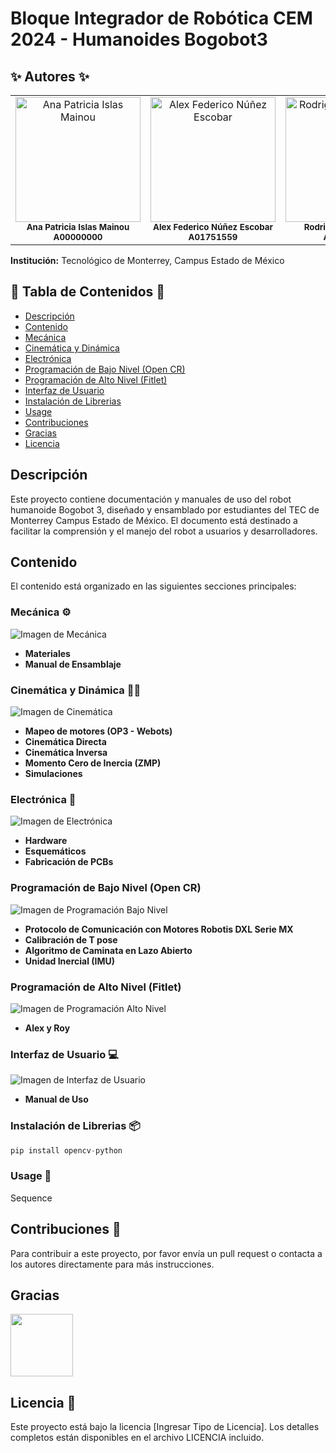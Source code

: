 # Bloque Integrador de Robótica CEM 2024 - Humanoides Bogobot3

## ✨ Autores ✨
<table>
  <tbody>
    <tr>
      <td align="center" valign="top" width="33.33%"><img src="https://avatars0.githubusercontent.com/u/587016?v=3?s=100" width="200px;" alt="Ana Patricia Islas Mainou"/><br /><sub><b>Ana Patricia Islas Mainou</b></sub></a><br/><sub><b>A00000000</b></sub>
      </td>
      <td align="center" valign="top" width="33.33%"><img src="https://avatars0.githubusercontent.com/u/887639?v=3?s=100" width="200px;" alt="Alex Federico Núñez Escobar"/><br /><sub><b>Alex Federico Núñez Escobar</b></sub></a><br/><sub><b>A01751559</b></sub>
      </td>
      <td align="center" valign="top" width="33.33%"><img src="https://avatars0.githubusercontent.com/u/5266810?v=3?s=100" width="200px;" alt="Rodrigo Mejia Jiménez"/><br /><sub><b>Rodrigo Meji Jiménez</b></sub></a><br/><sub><b>A00000000</b></sub>
      </td>
    </tr>
  </tbody>
</table>

**Institución:** Tecnológico de Monterrey, Campus Estado de México

## 🚩 Tabla de Contenidos 🚩

- [Descripción](#descripción)
- [Contenido](#contenido)
- [Mecánica](#mecánica-)
- [Cinemática y Dinámica](#cinemática-y-dinámica-)
- [Electrónica](#electrónica-)
- [Programación de Bajo Nivel (Open CR)](#programaciónde-bajo-nivel-(open-cr))
- [Programación de Alto Nivel (Fitlet)](#programación-de-alto-nivel-(fitlet))
- [Interfaz de Usuario](#interfaz-de-usuario-)
- [Instalación de Librerias](#instalación-de-librerias-)
- [Usage](#usage-)
- [Contribuciones](#contribuciones-)
- [Gracias](#gracias)
- [Licencia](#licencia-)

## Descripción
Este proyecto contiene documentación y manuales de uso del robot humanoide Bogobot 3, diseñado y ensamblado por estudiantes del TEC de Monterrey Campus Estado de México. El documento está destinado a facilitar la comprensión y el manejo del robot a usuarios y desarrolladores.

## Contenido 
El contenido está organizado en las siguientes secciones principales:

### Mecánica ⚙
![Imagen de Mecánica](path_to_image) <!-- Reemplaza 'path_to_image' con el path de tu imagen -->
- **Materiales**
- **Manual de Ensamblaje**

### Cinemática y Dinámica 🦾🦿
![Imagen de Cinemática](path_to_image)
- **Mapeo de motores (OP3 - Webots)**
- **Cinemática Directa**
- **Cinemática Inversa**
- **Momento Cero de Inercia (ZMP)**
- **Simulaciones**

### Electrónica 🔌
![Imagen de Electrónica](path_to_image)
- **Hardware**
- **Esquemáticos**
- **Fabricación de PCBs**

### Programación de Bajo Nivel (Open CR)
![Imagen de Programación Bajo Nivel](path_to_image)
- **Protocolo de Comunicación con Motores Robotis DXL Serie MX**
- **Calibración de T pose**
- **Algoritmo de Caminata en Lazo Abierto**
- **Unidad Inercial (IMU)**

### Programación de Alto Nivel (Fitlet)
![Imagen de Programación Alto Nivel](path_to_image)
- **Alex y Roy**

### Interfaz de Usuario 💻
![Imagen de Interfaz de Usuario](path_to_image)
- **Manual de Uso**

### Instalación de Librerias 📦

```python
pip install opencv-python
```

### Usage 🚀
Sequence

## Contribuciones 💬

Para contribuir a este proyecto, por favor envía un pull request o contacta a los autores directamente para más instrucciones.

## Gracias 
<a href="https://manchester-robotics.com/"><img src="https://avatars.githubusercontent.com/u/107204750?s=280&v=4" width="100px"/></a>

## Licencia 📜
Este proyecto está bajo la licencia [Ingresar Tipo de Licencia]. Los detalles completos están disponibles en el archivo LICENCIA incluido.
